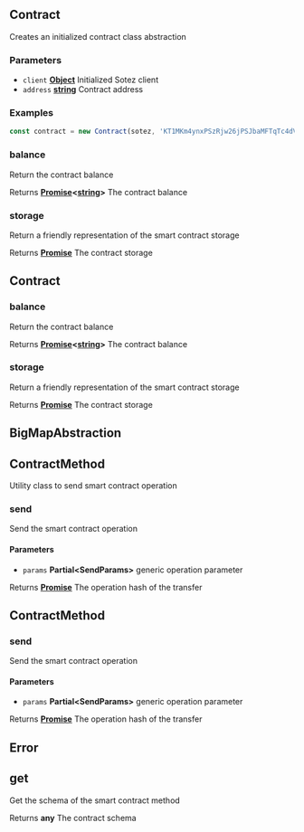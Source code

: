 <!-- Generated by documentation.js. Update this documentation by updating the source code. -->

## Contract

Creates an initialized contract class abstraction

### Parameters

-   `client` **[Object][1]** Initialized Sotez client
-   `address` **[string][2]** Contract address

### Examples

```javascript
const contract = new Contract(sotez, 'KT1MKm4ynxPSzRjw26jPSJbaMFTqTc4dVPdK');
```

### balance

Return the contract balance

Returns **[Promise][3]&lt;[string][2]>** The contract balance

### storage

Return a friendly representation of the smart contract storage

Returns **[Promise][3]** The contract storage

## Contract

### balance

Return the contract balance

Returns **[Promise][3]&lt;[string][2]>** The contract balance

### storage

Return a friendly representation of the smart contract storage

Returns **[Promise][3]** The contract storage

## BigMapAbstraction

## ContractMethod

Utility class to send smart contract operation

### send

Send the smart contract operation

#### Parameters

-   `params` **Partial&lt;SendParams>** generic operation parameter

Returns **[Promise][3]** The operation hash of the transfer

## ContractMethod

### send

Send the smart contract operation

#### Parameters

-   `params` **Partial&lt;SendParams>** generic operation parameter

Returns **[Promise][3]** The operation hash of the transfer

## Error

## get

Get the schema of the smart contract method

Returns **any** The contract schema

[1]: https://developer.mozilla.org/docs/Web/JavaScript/Reference/Global_Objects/Object

[2]: https://developer.mozilla.org/docs/Web/JavaScript/Reference/Global_Objects/String

[3]: https://developer.mozilla.org/docs/Web/JavaScript/Reference/Global_Objects/Promise
